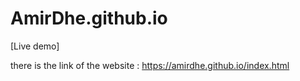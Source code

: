 # AmirDhe.github.io

[Live demo]

there is the link of the website : 
https://amirdhe.github.io/index.html
